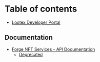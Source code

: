# Table of contents

* [Lootex Developer Portal](README.md)

## Documentation

* [Forge NFT Services - API Documentation](documentation/nft-service/README.md)
  * [Deprecated](documentation/nft-service/deprecated.md)

